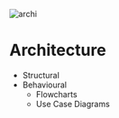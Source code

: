 
![archi](https://user-images.githubusercontent.com/99003477/153439114-5d8b3bba-baf3-40fb-902a-bdfa90e76249.png)



# Architecture

* Structural
* Behavioural
   * Flowcharts
   * Use Case Diagrams
